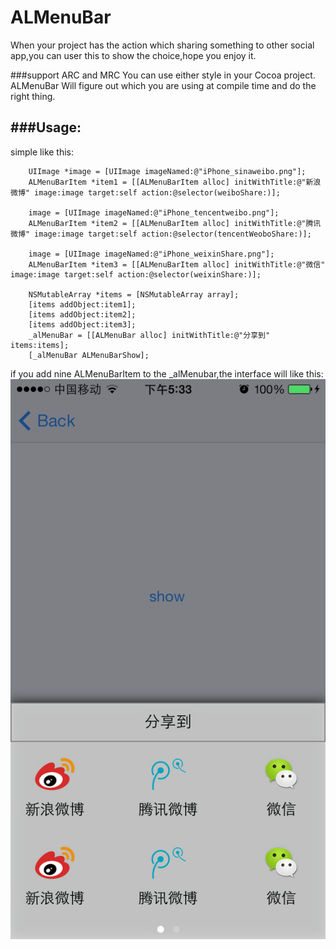 ALMenuBar
=========
When your project has the action which sharing something to other social app,you can user this to show the choice,hope you
enjoy it.

###support ARC and MRC
You can use either style in your Cocoa project. ALMenuBar Will figure out which you are using at compile time and do the right thing.


###Usage:
---------
simple like this:
```C:n
	UIImage *image = [UIImage imageNamed:@"iPhone_sinaweibo.png"];
    ALMenuBarItem *item1 = [[ALMenuBarItem alloc] initWithTitle:@"新浪微博" image:image target:self action:@selector(weiboShare:)];
    
    image = [UIImage imageNamed:@"iPhone_tencentweibo.png"];
    ALMenuBarItem *item2 = [[ALMenuBarItem alloc] initWithTitle:@"腾讯微博" image:image target:self action:@selector(tencentWeoboShare:)];
    
    image = [UIImage imageNamed:@"iPhone_weixinShare.png"];
    ALMenuBarItem *item3 = [[ALMenuBarItem alloc] initWithTitle:@"微信" image:image target:self action:@selector(weixinShare:)];
    
    NSMutableArray *items = [NSMutableArray array];
    [items addObject:item1];
    [items addObject:item2];
    [items addObject:item3];
    _alMenuBar = [[ALMenuBar alloc] initWithTitle:@"分享到" items:items];
    [_alMenuBar ALMenuBarShow];
```
if you add nine ALMenuBarItem to the _alMenubar,the interface will like this:
 ![image](https://github.com/wybflb/ALMenuBar/raw/master/example/screenshots/effect.PNG)

